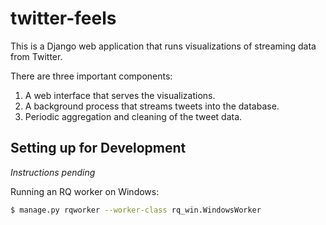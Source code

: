 twitter-feels
=============

This is a Django web application that runs visualizations
of streaming data from Twitter.

There are three important components:

1. A web interface that serves the visualizations.
2. A background process that streams tweets into the database.
3. Periodic aggregation and cleaning of the tweet data.

Setting up for Development
----------------

*Instructions pending*

Running an RQ worker on Windows:

```bash
$ manage.py rqworker --worker-class rq_win.WindowsWorker
```
